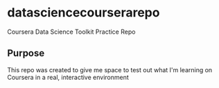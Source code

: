 # datasciencecourserarepo
Coursera Data Science Toolkit Practice Repo
## Purpose
This repo was created to give me space to test out what I'm learning on Coursera in a real, interactive environment
